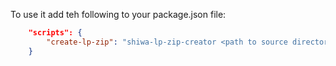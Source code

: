 To use it add teh following to your package.json file:
```json
    "scripts": {
        "create-lp-zip": "shiwa-lp-zip-creator <path to source directory> <path to output directory>.zip"
    }
```